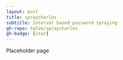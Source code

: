 ```yaml
---
layout: post
title: spraycharles
subtitle: Interval based password spraying
gh-repo: tw1sm/spraycharles
gh-badge: [star]
---
```

Placeholder page
